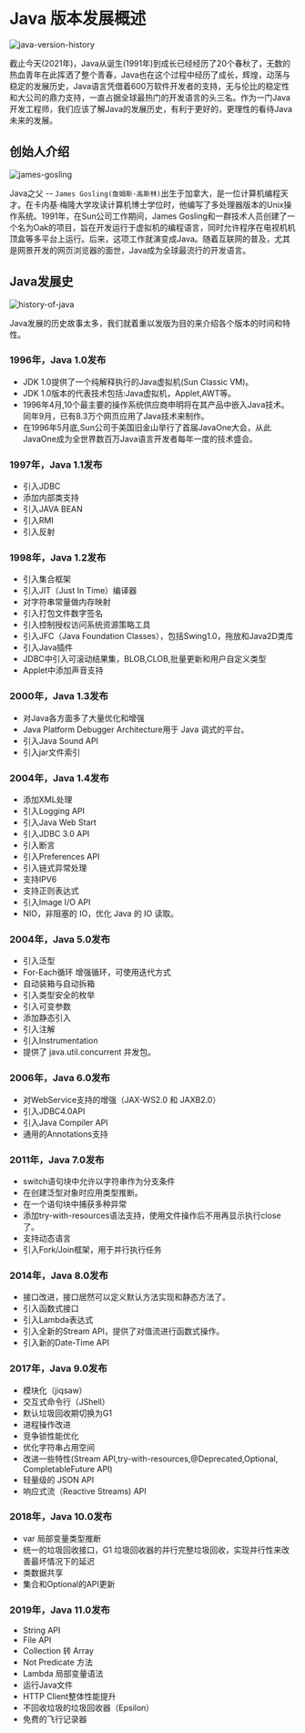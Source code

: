 # Java 版本发展概述

![java-version-history](https://tva1.sinaimg.cn/large/008i3skNgy1gqw748n6mtj30go08r3yy.jpg)

截止今天(2021年)，Java从诞生(1991年)到成长已经经历了20个春秋了，无数的热血青年在此挥洒了整个青春，Java也在这个过程中经历了成长，辉煌，动荡与稳定的发展历史，Java语言凭借着600万软件开发者的支持，无与伦比的稳定性和大公司的鼎力支持，一直占据全球最热门的开发语言的头三名。作为一门Java开发工程师，我们应该了解Java的发展历史，有利于更好的，更理性的看待Java未来的发展。

## 创始人介绍

![james-gosling](https://tva1.sinaimg.cn/large/008i3skNgy1gqw7hgr92rj307n053a9x.jpg)

Java之父 -- `James Gosling(詹姆斯·高斯林)`出生于加拿大，是一位计算机编程天才。在卡内基·梅隆大学攻读计算机博士学位时，他编写了多处理器版本的Unix操作系统。1991年，在Sun公司工作期间，James Gosling和一群技术人员创建了一个名为Oak的项目，旨在开发运行于虚拟机的编程语言，同时允许程序在电视机机顶盒等多平台上运行。后来，这项工作就演变成Java。随着互联网的普及，尤其是网景开发的网页浏览器的面世，Java成为全球最流行的开发语言。

## Java发展史

![history-of-java](https://tva1.sinaimg.cn/large/008i3skNgy1gqw7mmawj3j31ch0u00z3.jpg)

Java发展的历史故事太多，我们就着重以发版为目的来介绍各个版本的时间和特性。

### 1996年，Java 1.0发布

* JDK 1.0提供了一个纯解释执行的Java虚拟机(Sun Classic VM)。
* JDK 1.0版本的代表技术包括:Java虚拟机，Applet,AWT等。
* 1996年4月,10个最主要的操作系统供应商申明将在其产品中嵌入Java技术。同年9月，已有8.3万个网页应用了Java技术来制作。
* 在1996年5月底,Sun公司于美国旧金山举行了首届JavaOne大会，从此JavaOne成为全世界数百万Java语言开发者每年一度的技术盛会。

### 1997年，Java 1.1发布

* 引入JDBC
* 添加内部类支持
* 引入JAVA BEAN
* 引入RMI
* 引入反射

### 1998年，Java 1.2发布

* 引入集合框架
* 引入JIT（Just In Time）编译器
* 对字符串常量做内存映射
* 引入打包文件数字签名
* 引入控制授权访问系统资源策略工具
* 引入JFC（Java Foundation Classes），包括Swing1.0，拖放和Java2D类库
* 引入Java插件
* JDBC中引入可滚动结果集，BLOB,CLOB,批量更新和用户自定义类型
* Applet中添加声音支持

### 2000年，Java 1.3发布

* 对Java各方面多了大量优化和增强
* Java Platform Debugger Architecture用于 Java 调式的平台。
* 引入Java Sound API
* 引入jar文件索引

### 2004年，Java 1.4发布

* 添加XML处理
* 引入Logging API
* 引入Java Web Start
* 引入JDBC 3.0 API
* 引入断言
* 引入Preferences API
* 引入链式异常处理
* 支持IPV6
* 支持正则表达式
* 引入Image I/O API
* NIO，非阻塞的 IO，优化 Java 的 IO 读取。

### 2004年，Java 5.0发布

* 引入泛型
* For-Each循环 增强循环，可使用迭代方式
* 自动装箱与自动拆箱
* 引入类型安全的枚举
* 引入可变参数
* 添加静态引入
* 引入注解
* 引入Instrumentation
* 提供了 java.util.concurrent 并发包。

### 2006年，Java 6.0发布

* 对WebService支持的增强（JAX-WS2.0 和 JAXB2.0）
* 引入JDBC4.0API
* 引入Java Compiler API
* 通用的Annotations支持

### 2011年，Java 7.0发布

* switch语句块中允许以字符串作为分支条件
* 在创建泛型对象时应用类型推断。
* 在一个语句块中捕获多种异常
* 添加try-with-resources语法支持，使用文件操作后不用再显示执行close了。
* 支持动态语言
* 引入Fork/Join框架，用于并行执行任务

### 2014年，Java 8.0发布

* 接口改进，接口居然可以定义默认方法实现和静态方法了。
* 引入函数式接口
* 引入Lambda表达式
* 引入全新的Stream API，提供了对值流进行函数式操作。
* 引入新的Date-Time API

### 2017年，Java 9.0发布

* 模块化（jiqsaw）
* 交互式命令行（JShell）
* 默认垃圾回收期切换为G1
* 进程操作改进
* 竞争锁性能优化
* 优化字符串占用空间
* 改进一些特性(Stream API,try-with-resources,@Deprecated,Optional, CompletableFuture API)
* 轻量级的 JSON API
* 响应式流（Reactive Streams) API

### 2018年，Java 10.0发布

* var 局部变量类型推断
* 统一的垃圾回收接口，G1 垃圾回收器的并行完整垃圾回收，实现并行性来改善最坏情况下的延迟
* 类数据共享
* 集合和Optional的API更新

### 2019年，Java 11.0发布

* String API
* File API
* Collection 转 Array
* Not Predicate 方法
* Lambda 局部变量语法
* 运行Java文件
* HTTP Client整体性能提升
* 不回收垃圾的垃圾回收器（Epsilon）
* 免费的飞行记录器


